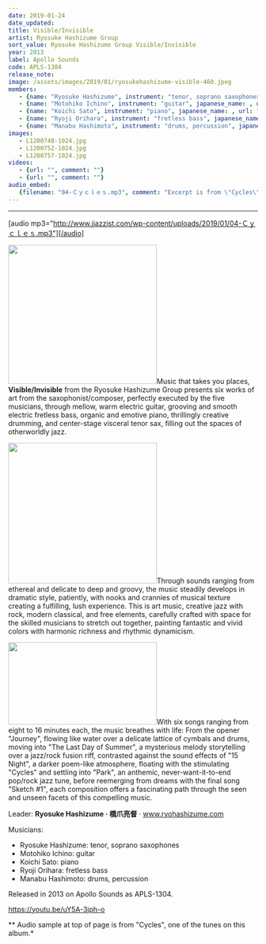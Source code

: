 ```yaml
---
date: 2019-01-24
date_updated: 
title: Visible/Invisible
artist: Ryosuke Hashizume Group
sort_value: Ryosuke Hashizume Group Visible/Invisible
year: 2013
label: Apollo Sounds
code: APLS-1304
release_note: 
image: /assets/images/2019/01/ryosukehashizume-visible-460.jpeg
members:
   - {name: "Ryosuke Hashizume", instrument: "tenor, soprano saxophones", japanese_name: , url: ""}
   - {name: "Motohiko Ichino", instrument: "guitar", japanese_name: , url: ""}
   - {name: "Koichi Sato", instrument: "piano", japanese_name: , url: ""}
   - {name: "Ryoji Orihara", instrument: "fretless bass", japanese_name: , url: ""}
   - {name: "Manabu Hashimoto", instrument: "drums, percussion", japanese_name: , url: ""}
images: 
   - L1200748-1024.jpg
   - L1200752-1024.jpg
   - L1200757-1024.jpg
videos: 
   - {url: "", comment: ""}
   - {url: "", comment: ""}
audio_embed:
   {filename: "04-Ｃｙｃｌｅｓ.mp3", comment: "Excerpt is from \"Cycles\", one of the tunes on this album:"}
---
```

---
[audio mp3="http://www.jjazzist.com/wp-content/uploads/2019/01/04-Ｃｙｃｌｅｓ.mp3"][/audio]

<a href="http://www.jjazzist.com/wp-content/uploads/2018/08/L1200748.jpg"><img class="size-medium wp-image-3724 alignright" src="http://www.jjazzist.com/wp-content/uploads/2018/08/L1200748-300x281.jpg" alt="" width="300" height="281" /></a>Music that takes you places, <strong>Visible/Invisible</strong> from the Ryosuke Hashizume Group presents six works of art from the saxophonist/composer, perfectly executed by the five musicians, through mellow, warm electric guitar, grooving and smooth electric fretless bass, organic and emotive piano, thrillingly creative drumming, and center-stage visceral tenor sax, filling out the spaces of otherworldly jazz.

<a href="http://www.jjazzist.com/wp-content/uploads/2018/08/L1200752.jpg"><img class="size-medium wp-image-3725 alignright" src="http://www.jjazzist.com/wp-content/uploads/2018/08/L1200752-300x284.jpg" alt="" width="300" height="284" /></a>Through sounds ranging from ethereal and delicate to deep and groovy, the music steadily develops in dramatic style, patiently, with nooks and crannies of musical texture creating a fulfilling, lush experience. This is art music, creative jazz with rock, modern classical, and free elements, carefully crafted with space for the skilled musicians to stretch out together, painting fantastic and vivid colors with harmonic richness and rhythmic dynamicism.

<a href="http://www.jjazzist.com/wp-content/uploads/2018/08/L1200757.jpg"><img class="size-medium wp-image-3726 alignright" src="http://www.jjazzist.com/wp-content/uploads/2018/08/L1200757-300x166.jpg" alt="" width="300" height="166" /></a>With six songs ranging from eight to 16 minutes each, the music breathes with life: From the opener "Journey", flowing like water over a delicate lattice of cymbals and drums, moving into "The Last Day of Summer", a mysterious melody storytelling over a jazz/rock fusion riff, contrasted against the sound effects of "15 Night", a darker poem-like atmosphere, floating with the stimulating "Cycles" and settling into "Park", an anthemic, never-want-it-to-end pop/rock jazz tune, before reemerging from dreams with the final song "Sketch #1", each composition offers a fascinating path through the seen and unseen facets of this compelling music.

Leader: <strong>Ryosuke Hashizume · 橋爪亮督</strong> · <a href="http://www.ryohashizume.com">www.ryohashizume.com</a>

Musicians:
<ul>
 	<li>Ryosuke Hashizume: tenor, soprano saxophones</li>
 	<li>Motohiko Ichino: guitar</li>
 	<li>Koichi Sato: piano</li>
 	<li>Ryoji Orihara: fretless bass</li>
 	<li>Manabu Hashimoto: drums, percussion</li>
</ul>
Released in 2013 on Apollo Sounds as APLS-1304.

https://youtu.be/uY5A-3jph-o

** Audio sample at top of page is from "Cycles", one of the tunes on this album.*

